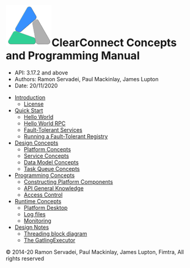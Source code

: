 # ![](assets/fimtra-logo-triangle-120x108.png)ClearConnect Concepts and Programming Manual

- API: 3.17.2 and above
- Authors: Ramon Servadei, Paul Mackinlay, James Lupton
- Date: 20/11/2020

* [Introduction](introduction.md)
  * [License](license.md)
* [Quick Start](quick_start/README.md)
  * [Hello World](quick_start/hello_world.md)
  * [Hello World RPC](quick_start/hello_world_rpc.md)
  * [Fault-Tolerant Services](quick_start/fault_tolerant_services.md)
  * [Running a Fault-Tolerant Registry](quick_start/running_a_fault_tolerant_registry.md)
* [Design Concepts](design_concepts/README.md)
  * [Platform Concepts](design_concepts/platform_concepts.md)
  * [Service Concepts](design_concepts/service_concepts.md)
  * [Data Model Concepts](design_concepts/data_model_concepts.md)
  * [Task Queue Concepts](design_concepts/task_queue_concepts.md)
* [Programming Concepts](programming_concepts/README.md)
  * [Constructing Platform Components](programming_concepts/constructing_platform_components.md)
  * [API General Knowledge](programming_concepts/api_general_knowledge.md)
  * [Access Control](programming_concepts/access_control.md)
* [Runtime Concepts](runtime_concepts/README.md)
  * [Platform Desktop](runtime_concepts/platform_desktop.md)
  * [Log files](runtime_concepts/log_files.md)
  * [Monitoring](runtime_concepts/monitoring.md)
* [Design Notes](design_notes/README.md)
  * [Threading block diagram](design_notes/thread_block_diagram.md)
  * [The GatlingExecutor](design_notes/the_GatlingExecutor.md)

© 2014-20 Ramon Servadei, Paul Mackinlay, James Lupton, Fimtra, All rights reserved